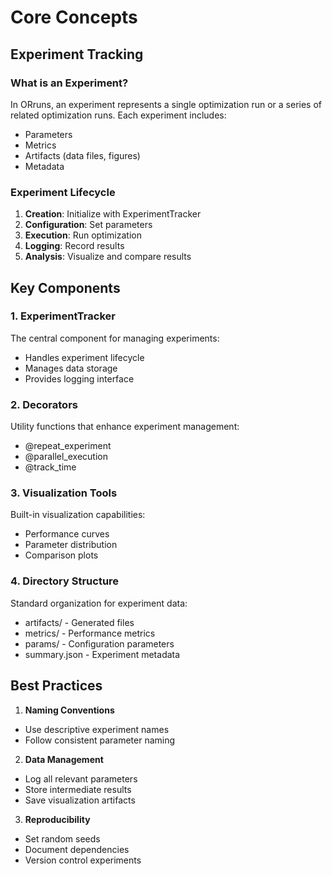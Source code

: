 # Core Concepts

## Experiment Tracking

### What is an Experiment?
In ORruns, an experiment represents a single optimization run or a series of related optimization runs. Each experiment includes:
- Parameters
- Metrics
- Artifacts (data files, figures)
- Metadata

### Experiment Lifecycle
1. **Creation**: Initialize with ExperimentTracker
2. **Configuration**: Set parameters
3. **Execution**: Run optimization
4. **Logging**: Record results
5. **Analysis**: Visualize and compare results

## Key Components

### 1. ExperimentTracker
The central component for managing experiments:
- Handles experiment lifecycle
- Manages data storage
- Provides logging interface

### 2. Decorators
Utility functions that enhance experiment management:
- @repeat_experiment
- @parallel_execution
- @track_time

### 3. Visualization Tools
Built-in visualization capabilities:
- Performance curves
- Parameter distribution
- Comparison plots

### 4. Directory Structure
Standard organization for experiment data:
- artifacts/ - Generated files
- metrics/ - Performance metrics
- params/ - Configuration parameters
- summary.json - Experiment metadata

## Best Practices

1. **Naming Conventions**
- Use descriptive experiment names
- Follow consistent parameter naming

2. **Data Management**
- Log all relevant parameters
- Store intermediate results
- Save visualization artifacts

3. **Reproducibility**
- Set random seeds
- Document dependencies
- Version control experiments